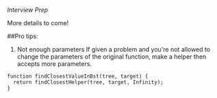 _Interview Prep_

More details to come!


##Pro tips:

1. Not enough parameters
If given a problem and you're not allowed to change the parameters of the original function, make a helper then accepts more parameters.

```
function findClosestValueInBst(tree, target) {
  return findClosestHelper(tree, target, Infinity);
}
```
